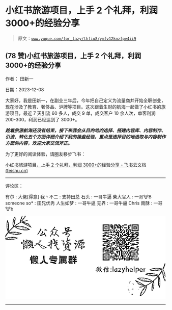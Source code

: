 # 小红书旅游项目，上手 2 个礼拜，利润 3000+的经验分享

> 原文：[`www.yuque.com/for_lazy/thfiu8/ymfv12knzfpe4ii9`](https://www.yuque.com/for_lazy/thfiu8/ymfv12knzfpe4ii9)

## (78 赞)小红书旅游项目，上手 2 个礼拜，利润 3000+的经验分享

作者： 田新一

日期：2023-12-08

大家好，我是田新一，在副业三年后，今年把自己定义为流量商并开始全职创业，现在涉及了教育、奢侈品、沪牌等项目。这次跟着生财的航海一起做了小红书的旅游项目，最近 7 天引流 60 多人，成交 9 单，成交客户 10 余人次，单客利润 200-300，利润已经达到了 3000+。

***趁着旅游航海还没有结束，接下来我会从目的地的选择、搭建内容库、内容制作、引流、转化五个方面详细介绍下我的操盘经验，重点是选择目的地选取与内容制作方面的内容，欢迎大家交流斧正。***

为了更好的阅读体验，请圈友移步飞书：

[‌​⁣‍⁡​⁡⁤‌⁤​‍​⁡⁤⁢⁣​‍⁡﻿​‍‌⁡​​‌​⁣⁢⁣⁡‍‌‬‌⁡⁢​⁤​​⁢⁡⁤‌‌﻿‌小红书旅游项目，上手 2 个礼拜，利润 3000+的经验分享 - 飞书云文档 (](https://yujiguohou.feishu.cn/docx/MtlDdQmBIoUxTSxZ2C4cSucWnZd)[feishu.cn](http://feishu.cn)[)](https://yujiguohou.feishu.cn/docx/MtlDdQmBIoUxTSxZ2C4cSucWnZd)

* * *

评论区：

有尔 : 大佬[得意]
我丶不二 : 支持田总
石头 : 一哥牛逼
柴大官人 : 一哥🐮B
someone so* : 田兄优秀
人生如梦 : 一哥牛逼
无界 : 一哥牛逼
Chris 南酥 : 一哥🐮b

![](img/1c37d505930596d12a88ab23e11aa07a.png)

* * *